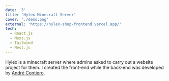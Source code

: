 ```yaml
---
date: '3'
title: 'Hylex Minecraft Server'
cover: './demo.png'
external: 'https://hylex-shop-frontend.vercel.app/'
tech:
  - React.js
  - Next.js
  - Tailwind
  - Nest.js
---
```


Hylex is a minecraft server where admins asked to carry out a website project for them. I created the front-end while the back-end was developed by [André Contiero](https://www.linkedin.com/in/andr%C3%A9-contiero-3b04581a5/).
